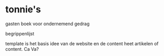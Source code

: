 # tonnie's
gasten boek voor ondernemend gedrag


begrippenlijst

template is het basis idee van de website en de content heet artikelen of content.
Ca Va?